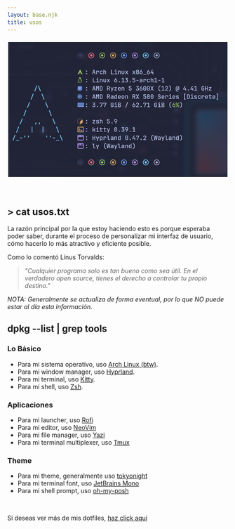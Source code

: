```yaml
---
layout: base.njk
title: usos
---
```


<img src="/assets/images/fastfetch.png" alt="Data visualization example" style="max-width: 500px; display: block; margin: 20px auto;" />

&nbsp;

## > cat usos.txt

La razón principal por la que estoy haciendo esto es porque esperaba poder saber, durante el proceso de personalizar mi interfaz de usuario, cómo hacerlo lo más atractivo y eficiente posible.

Como lo comentó Linus Torvalds:

> _"Cualquier programa solo es tan bueno como sea útil. En el verdadero open source, tienes el derecho a controlar tu propio destino."_

_NOTA: Generalmente se actualiza de forma eventual, por lo que NO puede estar al día esta información._

## dpkg --list | grep tools

### Lo Básico

- Para mi sistema operativo, uso [Arch Linux (btw)](https://archlinux.org/).
- Para mi window manager, uso [Hyprland](https://hyprland.org/).
- Para mi terminal, uso [Kitty](https://sw.kovidgoyal.net/kitty/graphics-protocol/).
- Para mi shell, uso [Zsh](https://www.zsh.org/).

### Aplicaciones

- Para mi launcher, uso [Rofi](https://davatorium.github.io/rofi/)
- Para mi editor, uso [NeoVim](https://neovim.io/)
- Para mi file manager, uso [Yazi](https://yazi-rs.github.io/)
- Para mi terminal multiplexer, uso [Tmux](https://github.com/tmux/tmux/wiki/)

### Theme

- Para mi theme, generalmente uso [tokyonight](https://github.com/folke/tokyonight.nvim)
- Para mi terminal font, uso [JetBrains Mono](https://www.nerdfonts.com/)
- Para mi shell prompt, uso [oh-my-posh](https://ohmyposh.dev/)

&nbsp;

Si deseas ver más de mis dotfiles, [haz click aquí](https://github.com/valdezdata/dotfiles)
